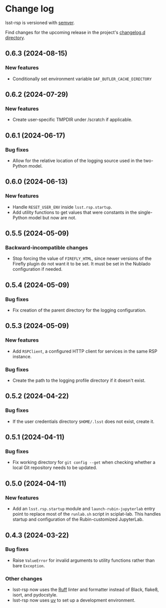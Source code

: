 # Change log

lsst-rsp is versioned with [semver](https://semver.org/).

Find changes for the upcoming release in the project's [changelog.d directory](https://github.com/lsst-sqre/lsst-rsp/tree/main/changelog.d/).

<!-- scriv-insert-here -->

<a id='changelog-0.6.3'></a>
## 0.6.3 (2024-08-15)

### New features

- Conditionally set environment variable `DAF_BUTLER_CACHE_DIRECTORY`

<a id='changelog-0.6.2'></a>
## 0.6.2 (2024-07-29)

### New features

- Create user-specific TMPDIR under /scratch if applicable.

<a id='changelog-0.6.1'></a>
## 0.6.1 (2024-06-17)

### Bug fixes

- Allow for the relative location of the logging source used in the two-Python model.

<a id='changelog-0.6.0'></a>
## 0.6.0 (2024-06-13)

### New features

- Handle `RESET_USER_ENV` inside `lsst.rsp.startup`.
- Add utility functions to get values that were constants in the single-Python model but now are not.

<a id='changelog-0.5.5'></a>
## 0.5.5 (2024-05-09)

### Backward-incompatible changes

- Stop forcing the value of `FIREFLY_HTML`, since newer versions of the Firefly plugin do not want it to be set. It must be set in the Nublado configuration if needed.

<a id='changelog-0.5.4'></a>
## 0.5.4 (2024-05-09)

### Bug fixes

- Fix creation of the parent directory for the logging configuration.

<a id='changelog-0.5.3'></a>
## 0.5.3 (2024-05-09)

### New features

- Add `RSPClient`, a configured HTTP client for services in the same RSP instance.

### Bug fixes

- Create the path to the logging profile directory if it doesn't exist.

<a id='changelog-0.5.2'></a>
## 0.5.2 (2024-04-22)

### Bug fixes

- If the user credentials directory `$HOME/.lsst` does not exist, create it.

<a id='changelog-0.5.1'></a>
## 0.5.1 (2024-04-11)

### Bug fixes

- Fix working directory for `git config --get` when checking whether a local Git repository needs to be updated.

<a id='changelog-0.5.0'></a>
## 0.5.0 (2024-04-11)

### New features

- Add an `lsst.rsp.startup` module and `launch-rubin-jupyterlab` entry point to replace most of the `runlab.sh` script in sciplat-lab. This handles startup and configuration of the Rubin-customized JupyterLab.

<a id='changelog-0.4.3'></a>
## 0.4.3 (2024-03-22)

### Bug fixes

- Raise `ValueError` for invalid arguments to utility functions rather than bare `Exception`.

### Other changes

- lsst-rsp now uses the [Ruff](https://beta.ruff.rs/docs/) linter and formatter instead of Black, flake8, isort, and pydocstyle.
- lsst-rsp now uses [uv](https://github.com/astral-sh/uv) to set up a development environment.

